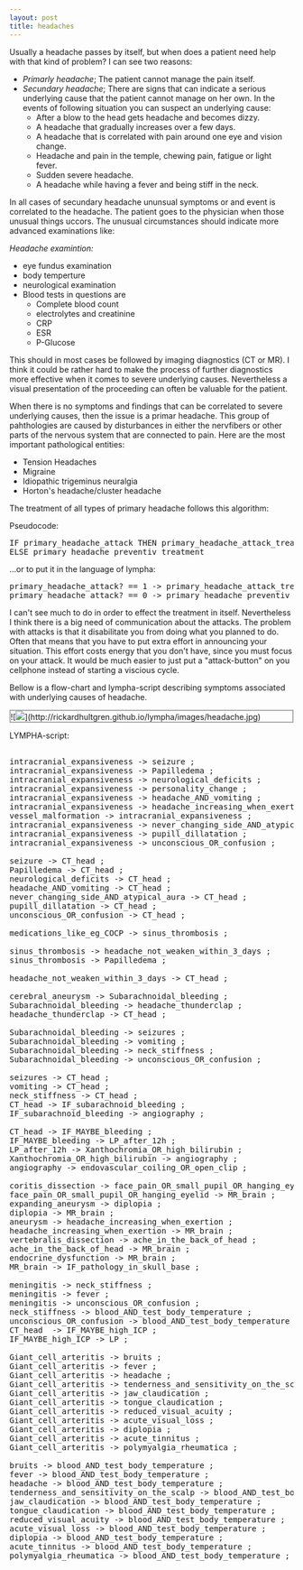 ```yaml
---
layout: post
title: headaches
---
```


Usually a headache passes by itself, but when does a patient need help with that kind of problem? I can see two reasons:
- *Primarly headache*; The patient cannot manage the pain itself.
- *Secundary headache*; There are signs that can indicate a serious underlying cause that the patient cannot manage on her own. In the events of following situation you can suspect an underlying cause:
   - After a blow to the head gets headache and becomes dizzy.
   - A headache that gradually increases over a few days.
   - A headache that is correlated with pain around one eye and vision change.
   - Headache and pain in the temple, chewing pain, fatigue or light fever.
   - Sudden severe headache.
   - A headache while having a fever and being stiff in the neck.

In all cases of secundary headache ununsual symptoms or and event is correlated to the headache. The patient goes to the physician when those unusual things uccors. The unusual circumstances should indicate more advanced examinations like:

*Headache examintion:*
- eye fundus examination
- body temperture
- neurological examination
- Blood tests in questions are
   - Complete blood count
   - electrolytes and creatinine
   - CRP
   - ESR
   - P-­Glucose

This should in most cases be followed by imaging diagnostics (CT or MR). I think it could be rather hard to make the process of further diagnostics more effective when it comes to severe underlying causes. Nevertheless a visual presentation of the proceeding can often be valuable for the patient. 


When there is no symptoms and findings that can be correlated to severe underlying causes, then the issue is a primar headache. This group of pahthologies are caused by disturbances in either the nervfibers or other parts of the nervous system that are connected to pain. Here are the most important pathological entities:
- Tension Headaches
- Migraine
- Idiopathic trigeminus neuralgia
- Horton's headache/cluster headache

The treatment of all types of primary headache follows this algorithm:


Pseudocode:
<pre>
IF primary_headache_attack THEN primary_headache_attack_treatment
ELSE primary_headache_preventiv_treatment
</pre>

...or to put it in the language of <span class="sc">lympha</span>:
<pre>
primary_headache_attack? == 1 -> primary_headache_attack_treatment ;
primary_headache_attack? == 0 -> primary_headache_preventiv_treatment ;
</pre>

I can't see much to do in order to effect the treatment in itself. Nevertheless I think there is a big need of communication about the attacks. The problem with attacks is that it disabilitate you from doing what you planned to do. Often that means that you have to put extra effort in announcing your situation. This effort costs energy that you don't have, since you must focus on your attack. It would be much easier to just put a "attack-button" on you cellphone instead of starting a viscious cycle. 


Bellow is a flow-chart and <span class="sc">lympha</span>-script describing symptoms associated with underlying causes of headache.

<p class="dragscroll" style="border:0.2em solid #aaaaaa;">
![<img src="http:
//rickardhultgren.github.io/lympha/images/headache.jpg">](http://rickardhultgren.github.io/lympha/images/headache.jpg)
</p>
LYMPHA-script:



<pre class="dragscroll">

intracranial_expansiveness -> seizure ;
intracranial_expansiveness -> Papilledema ;
intracranial_expansiveness -> neurological_deficits ;
intracranial_expansiveness -> personality_change ;
intracranial_expansiveness -> headache_AND_vomiting ;
intracranial_expansiveness -> headache_increasing_when_exertion ;
vessel_malformation -> intracranial_expansiveness ;
intracranial_expansiveness -> never_changing_side_AND_atypical_aura ;
intracranial_expansiveness -> pupill_dillatation ;
intracranial_expansiveness -> unconscious_OR_confusion ;

seizure -> CT_head ;
Papilledema -> CT_head ;
neurological_deficits -> CT_head ;
headache_AND_vomiting -> CT_head ;
never_changing_side_AND_atypical_aura -> CT_head ;
pupill_dillatation -> CT_head ;
unconscious_OR_confusion -> CT_head ;

medications_like_eg_COCP -> sinus_thrombosis ;

sinus_thrombosis -> headache_not_weaken_within_3_days ;
sinus_thrombosis -> Papilledema ;

headache_not_weaken_within_3_days -> CT_head ;

cerebral_aneurysm -> Subarachnoidal_bleeding ;
Subarachnoidal_bleeding -> headache_thunderclap ;
headache_thunderclap -> CT_head ;

Subarachnoidal_bleeding -> seizures ;
Subarachnoidal_bleeding -> vomiting ;
Subarachnoidal_bleeding -> neck_stiffness ;
Subarachnoidal_bleeding -> unconscious_OR_confusion ;

seizures -> CT_head ;
vomiting -> CT_head ;
neck_stiffness -> CT_head ;
CT_head -> IF_subarachnoid_bleeding ;
IF_subarachnoid_bleeding -> angiography ;

CT_head -> IF_MAYBE_bleeding ;
IF_MAYBE_bleeding -> LP_after_12h ;
LP_after_12h -> Xanthochromia_OR_high_bilirubin ;
Xanthochromia_OR_high_bilirubin -> angiography ;
angiography -> endovascular_coiling_OR_open_clip ;

coritis_dissection -> face_pain_OR_small_pupil_OR_hanging_eyelid ;
face_pain_OR_small_pupil_OR_hanging_eyelid -> MR_brain ;
expanding_aneurysm -> diplopia ;
diplopia -> MR_brain ;
aneurysm -> headache_increasing_when_exertion ;
headache_increasing_when_exertion -> MR_brain ;
vertebralis_dissection -> ache_in_the_back_of_head ;
ache_in_the_back_of_head -> MR_brain ; 
endocrine_dysfunction -> MR_brain ;
MR_brain -> IF_pathology_in_skull_base ;

meningitis -> neck_stiffness ;
meningitis -> fever ;
meningitis -> unconscious_OR_confusion ;
neck_stiffness -> blood_AND_test_body_temperature ;
unconscious_OR_confusion -> blood_AND_test_body_temperature ;
CT_head  -> IF_MAYBE_high_ICP ;
IF_MAYBE_high_ICP -> LP ;

Giant_cell_arteritis -> bruits ;
Giant_cell_arteritis -> fever ;
Giant_cell_arteritis -> headache ;
Giant_cell_arteritis -> tenderness_and_sensitivity_on_the_scalp ;
Giant_cell_arteritis -> jaw_claudication ;
Giant_cell_arteritis -> tongue_claudication ;
Giant_cell_arteritis -> reduced_visual_acuity ;
Giant_cell_arteritis -> acute_visual_loss ;
Giant_cell_arteritis -> diplopia ;
Giant_cell_arteritis -> acute_tinnitus ;
Giant_cell_arteritis -> polymyalgia_rheumatica ;

bruits -> blood_AND_test_body_temperature ;
fever -> blood_AND_test_body_temperature ;
headache -> blood_AND_test_body_temperature ;
tenderness_and_sensitivity_on_the_scalp -> blood_AND_test_body_temperature ;
jaw_claudication -> blood_AND_test_body_temperature ;
tongue_claudication -> blood_AND_test_body_temperature ;
reduced_visual_acuity -> blood_AND_test_body_temperature ;
acute_visual_loss -> blood_AND_test_body_temperature ;
diplopia -> blood_AND_test_body_temperature ;
acute_tinnitus -> blood_AND_test_body_temperature ;
polymyalgia_rheumatica -> blood_AND_test_body_temperature ;

</pre>




